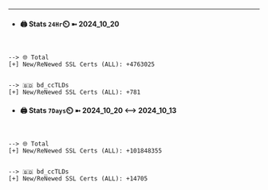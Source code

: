 

---
- #### 🖨️ **Stats** `24Hr`⏲️ ➼ 2024_10_20
```console


--> 🌐 Total
[+] New/ReNewed SSL Certs (ALL): +4763025


--> 🇧🇩 bd_ccTLDs
[+] New/ReNewed SSL Certs (ALL): +781

```

- #### 🖨️ **Stats** `7Days`⏲️ ➼ 2024_10_20 <--> 2024_10_13
```console


--> 🌐 Total
[+] New/ReNewed SSL Certs (ALL): +101848355


--> 🇧🇩 bd_ccTLDs
[+] New/ReNewed SSL Certs (ALL): +14705

```

